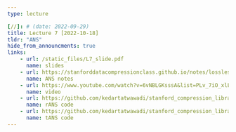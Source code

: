 ```yaml
---
type: lecture

[//]: # (date: 2022-09-29)
title: Lecture 7 [2022-10-18]
tldr: "ANS"
hide_from_announcments: true
links:
    - url: /static_files/L7_slide.pdf 
      name: slides
    - url: https://stanforddatacompressionclass.github.io/notes/lossless_iid/ans.html
      name: ANS notes
    - url: https://www.youtube.com/watch?v=6vNBLGKsssA&list=PLv_7iO_xlL0Jgc35Pqn7XP5VTQ5krLMOl&index=1
      name: video
    - url: https://github.com/kedartatwawadi/stanford_compression_library/blob/main/compressors/rANS.py
      name: rANS code
    - url: https://github.com/kedartatwawadi/stanford_compression_library/blob/main/compressors/tANS.py
      name: tANS code
---
```





